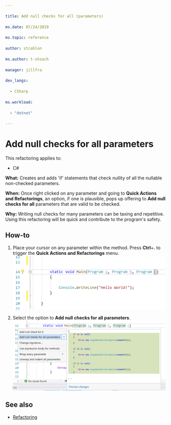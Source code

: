 ```yaml
--- 

title: Add null checks for all (parameters) 

ms.date: 07/24/2019 

ms.topic: reference 

author: stcahlon 

ms.author: t-shzach

manager: jillfra 

dev_langs: 

  - CSharp 

ms.workload:  

  - "dotnet" 

--- 
```


# Add null checks for all parameters 

 

This refactoring applies to: 

 

- C# 

 

**What:** Creates and adds 'if' statements that check nullity of all the nullable non-checked parameters. 

 

**When:** Once right clicked on any parameter and going to **Quick Actions and Refactorings**, an option, if one is plausible, pops up offering to **Add null checks for all** parameters that are valid to be checked.

 

**Why:** Writing null checks for many parameters can be taxing and repetitive. Using this refactoring will be quick and contribute to the program's safety. 

 

## How-to 



1. Place your cursor on any parameter within the method. Press **Ctrl**+**.** to trigger the **Quick Actions and Refactorings** menu.
   ![Quick actions and refactorings](media/add-null-checks-for-all-parameters.png)

2. Select the option to **Add null checks for all parameters**. 
   ![Add null checks for all](media/add-null-checks-for-all.png.png)

 

## See also 

 

- [Refactoring](../refactoring-in-visual-studio.md) 